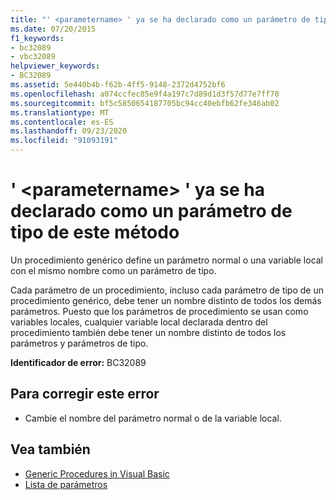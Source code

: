 ```yaml
---
title: "' <parametername> ' ya se ha declarado como un parámetro de tipo de este método"
ms.date: 07/20/2015
f1_keywords:
- bc32089
- vbc32089
helpviewer_keywords:
- BC32089
ms.assetid: 5e440b4b-f62b-4ff5-9148-2372d4752bf6
ms.openlocfilehash: a074ccfec85e9f4a197c7d89d1d3f57d77e7ff70
ms.sourcegitcommit: bf5c5850654187705bc94cc40ebfb62fe346ab02
ms.translationtype: MT
ms.contentlocale: es-ES
ms.lasthandoff: 09/23/2020
ms.locfileid: "91093191"
---
```

# <a name="parametername-is-already-declared-as-a-type-parameter-of-this-method"></a>' \<parametername> ' ya se ha declarado como un parámetro de tipo de este método

Un procedimiento genérico define un parámetro normal o una variable local con el mismo nombre como un parámetro de tipo.  
  
 Cada parámetro de un procedimiento, incluso cada parámetro de tipo de un procedimiento genérico, debe tener un nombre distinto de todos los demás parámetros. Puesto que los parámetros de procedimiento se usan como variables locales, cualquier variable local declarada dentro del procedimiento también debe tener un nombre distinto de todos los parámetros y parámetros de tipo.  
  
 **Identificador de error:** BC32089  
  
## <a name="to-correct-this-error"></a>Para corregir este error  
  
- Cambie el nombre del parámetro normal o de la variable local.  
  
## <a name="see-also"></a>Vea también

- [Generic Procedures in Visual Basic](../programming-guide/language-features/data-types/generic-procedures.md)
- [Lista de parámetros](../language-reference/statements/parameter-list.md)
